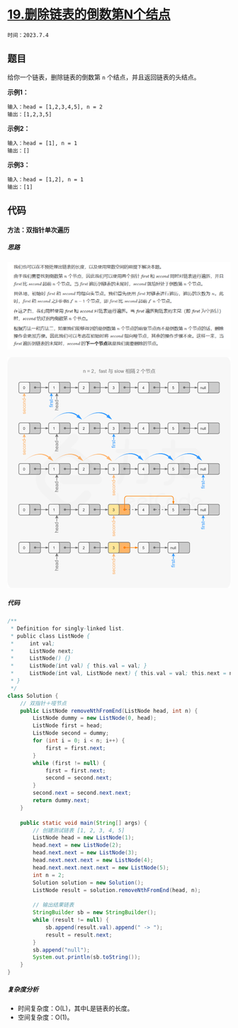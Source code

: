 # [19.删除链表的倒数第N个结点](https://leetcode.cn/problems/remove-nth-node-from-end-of-list/)

`时间：2023.7.4`

## 题目

给你一个链表，删除链表的倒数第 `n` 个结点，并且返回链表的头结点。

**示例1：**

```
输入：head = [1,2,3,4,5], n = 2
输出：[1,2,3,5]
```

**示例2：**

```
输入：head = [1], n = 1
输出：[]
```

**示例3：**

```
输入：head = [1,2], n = 1
输出：[1]
```

## 代码

#### 方法：双指针单次遍历

##### 思路

![1](pictures/1.png)

![2](pictures/2.png)

##### 代码

```java
/**
 * Definition for singly-linked list.
 * public class ListNode {
 *     int val;
 *     ListNode next;
 *     ListNode() {}
 *     ListNode(int val) { this.val = val; }
 *     ListNode(int val, ListNode next) { this.val = val; this.next = next; }
 * }
 */
class Solution {
    // 双指针＋哑节点
    public ListNode removeNthFromEnd(ListNode head, int n) {
        ListNode dummy = new ListNode(0, head);
        ListNode first = head;
        ListNode second = dummy;
        for (int i = 0; i < n; i++) {
            first = first.next;
        }
        while (first != null) {
            first = first.next;
            second = second.next;
        }
        second.next = second.next.next;
        return dummy.next;
    }

    public static void main(String[] args) {
        // 创建测试链表 [1, 2, 3, 4, 5]
        ListNode head = new ListNode(1);
        head.next = new ListNode(2);
        head.next.next = new ListNode(3);
        head.next.next.next = new ListNode(4);
        head.next.next.next.next = new ListNode(5);
        int n = 2;
        Solution solution = new Solution();
        ListNode result = solution.removeNthFromEnd(head, n);

        // 输出结果链表
        StringBuilder sb = new StringBuilder();
        while (result != null) {
            sb.append(result.val).append(" -> ");
            result = result.next;
        }
        sb.append("null");
        System.out.println(sb.toString());
    }
}
```

##### 复杂度分析

- 时间复杂度：O(L)，其中L是链表的长度。
- 空间复杂度：O(1)。